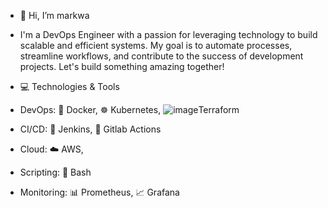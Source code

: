 - 👋 Hi, I’m markwa
- I'm a DevOps Engineer with a passion for leveraging technology to build scalable and efficient systems. My goal is to automate processes, streamline workflows, and contribute to the success of development projects. Let's build something amazing together!

- 💻 Technologies & Tools
- DevOps: 🐳 Docker, ☸️ Kubernetes, ![image](https://github.com/markwa2000/markwa2000/assets/132652433/e9933947-0f97-4689-bed9-73a7cd49a560)Terraform
- CI/CD: 🚀 Jenkins, 🤖 Gitlab Actions
- Cloud: ☁️ AWS,
- Scripting: 📜 Bash
- Monitoring: 📊 Prometheus, 📈 Grafana

<!---
markwa2000/markwa2000 is a ✨ special ✨ repository because its `README.md` (this file) appears on your GitHub profile.
You can click the Preview link to take a look at your changes.
--->
